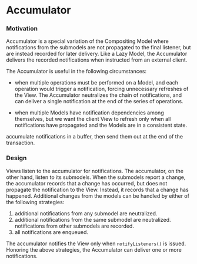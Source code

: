 # Accumulator

### Motivation

Accumulator is a special variation of the Compositing Model where notifications
from the submodels are not propagated to the final listener, but are instead
recorded for later delivery. 
Like a Lazy Model, the Accumulator delivers the
recorded notifications when instructed from an external client.

The Accumulator is useful in the following circumstances:

- when multiple operations must be performed on a Model, and each operation
  would trigger a notification, forcing unnecessary refreshes of the View.
  The Accumulator neutralizes the chain of notifications, and can deliver a
  single notification at the end of the series of operations.

- when multiple Models have notification dependencies among themselves, but
  we want the client View to refresh only when all notifications 
  have propagated and the Models are in a consistent state.


accumulate notifications in a buffer, then send them out at the end of the transaction.

### Design

Views listen to the accumulator for notifications. The accumulator, on the other hand, listen to its submodels. When the submodels report a change, the accumulator records that a change has occurred, but does not propagate the notification to the View. Instead, it records that a change has happened. Additional changes from the models can be handled by either of the following strategies:

1. additional notifications from any submodel are neutralized.
2. additional notifications from the same submodel are neutralized. notifications from other submodels are recorded.
3. all notifications are enqueued.

The accumulator notifies the View only when `notifyListeners()` is issued. Honoring the above strategies, the Accumulator can deliver one or more notifications.
